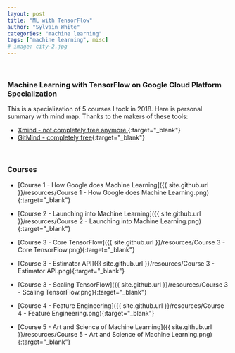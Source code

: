 ```yaml
---
layout: post
title: "ML with TensorFlow"
author: "Sylvain White"
categories: "machine learning"
tags: ["machine learning", misc]
# image: city-2.jpg
---
```

<br/>

### Machine Learning with TensorFlow on Google Cloud Platform Specialization

This is a specialization of 5 courses I took in 2018. Here is personal summary with mind map. 
Thanks to the makers of these tools:
* [Xmind - not completely free anymore ](https://www.xmind.net/){:target="_blank"}
* [GitMind - completely free](https://gitmind.com/){:target="_blank"}

<br/>

### Courses

* [Course 1 - How Google does Machine Learning]({{ site.github.url }}/resources/Course 1 - How Google does Machine Learning.png){:target="_blank"}

* [Course 2 - Launching into Machine Learning]({{ site.github.url }}/resources/Course 2 - Launching into Machine Learning.png){:target="_blank"}

* [Course 3 - Core TensorFlow]({{ site.github.url }}/resources/Course 3 - Core TensorFlow.png){:target="_blank"}

* [Course 3 - Estimator API]({{ site.github.url }}/resources/Course 3 - Estimator API.png){:target="_blank"}

* [Course 3 - Scaling TensorFlow]({{ site.github.url }}/resources/Course 3 - Scaling TensorFlow.png){:target="_blank"}

* [Course 4 - Feature Engineering]({{ site.github.url }}/resources/Course 4 - Feature Engineering.png){:target="_blank"}

* [Course 5 - Art and Science of Machine Learning]({{ site.github.url }}/resources/Course 5 - Art and Science of Machine Learning.png){:target="_blank"}